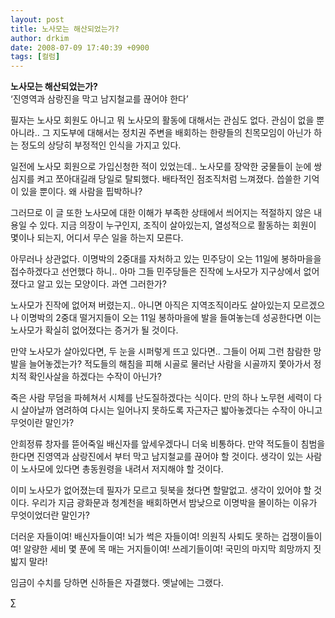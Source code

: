 ```yaml
---
layout: post
title: 노사모는 해산되었는가?
author: drkim
date: 2008-07-09 17:40:39 +0900
tags: [컬럼]
---
```

**노사모는 해산되었는가?**  
‘진영역과 삼랑진을 막고 남지철교를 끊어야 한다’

필자는 노사모 회원도 아니고 뭐 노사모의 활동에 대해서는 관심도 없다. 관심이 없을 뿐 아니라.. 그 지도부에 대해서는 정치권 주변을 배회하는 한량들의 친목모임이 아닌가 하는 정도의 상당히 부정적인 인식을 가지고 있다. 

일전에 노사모 회원으로 가입신청한 적이 있었는데.. 노사모를 장악한 궁물들이 눈에 쌍심지를 켜고 쪼아대길래 당일로 탈퇴했다. 배타적인 점조직처럼 느껴졌다. 씁쓸한 기억이 있을 뿐이다. 왜 사람을 핍박하나?

그러므로 이 글 또한 노사모에 대한 이해가 부족한 상태에서 씌어지는 적절하지 않은 내용일 수 있다. 지금 의장이 누구인지, 조직이 살아있는지, 열성적으로 활동하는 회원이 몇이나 되는지, 어디서 무슨 일을 하는지 모른다. 

아무러나 상관없다. 이명박의 2중대를 자처하고 있는 민주당이 오는 11일에 봉하마을을 접수하겠다고 선언했다 하니.. 아마 그들 민주당들은 진작에 노사모가 지구상에서 없어졌다고 알고 있는 모양이다. 과연 그러한가?

노사모가 진작에 없어져 버렸는지.. 아니면 아직은 지역조직이라도 살아있는지 모르겠으나 이명박의 2중대 떨거지들이 오는 11일 봉하마을에 발을 들여놓는데 성공한다면 이는 노사모가 확실히 없어졌다는 증거가 될 것이다. 

만약 노사모가 살아있다면, 두 눈을 시퍼렇게 뜨고 있다면.. 그들이 어찌 그런 참람한 망발을 늘어놓겠는가? 적도들의 해침을 피해 시골로 물러난 사람을 시골까지 쫓아가서 정치적 확인사살을 하겠다는 수작이 아닌가? 

죽은 사람 무덤을 파헤쳐서 시체를 난도질하겠다는 식이다. 만의 하나 노무현 세력이 다시 살아날까 염려하여 다시는 일어나지 못하도록 자근자근 밟아놓겠다는 수작이 아니고 무엇이란 말인가? 

안희정류 창자를 뜯어죽일 배신자를 앞세우겠다니 더욱 비통하다. 만약 적도들이 침범을 한다면 진영역과 삼랑진에서 부터 막고 남지철교를 끊어야 할 것이다. 생각이 있는 사람이 노사모에 있다면 총동원령을 내려서 저지해야 할 것이다. 

이미 노사모가 없어졌는데 필자가 모르고 뒷북을 쳤다면 할말없고. 생각이 있어야 할 것이다. 우리가 지금 광화문과 청계천을 배회하면서 밤낮으로 이명박을 몰이하는 이유가 무엇이었더란 말인가? 

더러운 자들이여! 배신자들이여! 뇌가 썩은 자들이여! 의원직 사퇴도 못하는 겁쟁이들이여! 알량한 세비 몇 푼에 목 매는 거지들이여! 쓰레기들이여! 국민의 마지막 희망까지 짓밟지 말라!

임금이 수치를 당하면 신하들은 자결했다. 옛날에는 그랬다. 



∑